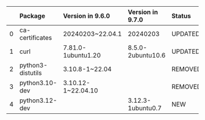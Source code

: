 <!-- markdown-link-check-disable -->

|    | Package           | Version in 9.6.0   | Version in 9.7.0   | Status   |
|---:|:------------------|:-------------------|:-------------------|:---------|
|  0 | ca-certificates   | 20240203~22.04.1   | 20240203           | UPDATED  |
|  1 | curl              | 7.81.0-1ubuntu1.20 | 8.5.0-2ubuntu10.6  | UPDATED  |
|  2 | python3-distutils | 3.10.8-1~22.04     |                    | REMOVED  |
|  3 | python3.10-dev    | 3.10.12-1~22.04.10 |                    | REMOVED  |
|  4 | python3.12-dev    |                    | 3.12.3-1ubuntu0.7  | NEW      |